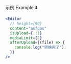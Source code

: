 示例 Example ⬇️

```jsx
<Editor
  // height={90}
  content="asfdas"
  isUpload={!!1}
  mediaLimit={2}
  afterUpload={(file) => {
    console.log("转换完了");
  }}
/>
```
